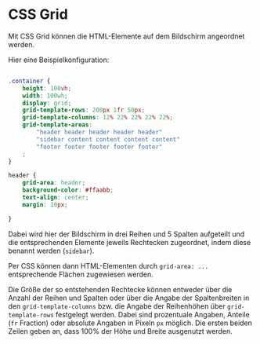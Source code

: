 # CSS Grid

Mit CSS Grid können die HTML-Elemente auf dem Bildschirm angeordnet werden.

Hier eine Beispielkonfiguration:

```css

.container {
    height: 100vh;
    width: 100wh;
    display: grid;
    grid-template-rows: 200px 1fr 50px;
    grid-template-columns: 12% 22% 22% 22% 22%;
    grid-template-areas:
        "header header header header header"
        "sidebar content content content content"
        "footer footer footer footer footer"
    ;
}

header {
    grid-area: header;
    background-color: #ffaabb;
    text-align: center;
    margin: 10px;

}
```

Dabei wird hier der Bildschirm in drei Reihen und 5 Spalten aufgeteilt und die entsprechenden Elemente jeweils Rechtecken zugeordnet, indem diese benannt werden (`sidebar`).

Per CSS können dann HTML-Elementen durch `grid-area: ...` entsprechende Flächen zugewiesen werden. 

Die Größe der so entstehenden Rechtecke können entweder über die Anzahl der Reihen und Spalten oder über die Angabe der Spaltenbreiten in den `grid-template-columns` bzw. die Angabe der Reihenhöhen über `grid-template-rows` festgelegt werden. Dabei sind prozentuale Angaben, Anteile (`fr` Fraction) oder absolute Angaben in Pixeln `px` möglich.
Die ersten beiden Zeilen geben an, dass 100% der Höhe und Breite ausgenutzt werden.